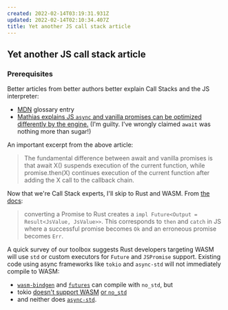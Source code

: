 ```yaml
---
created: 2022-02-14T03:19:31.931Z
updated: 2022-02-14T02:10:34.407Z
title: Yet another JS call stack article
---
```

## Yet another JS call stack article

### Prerequisites

Better articles from better authors better explain Call Stacks and the JS interpreter:

- [MDN](https://developer.mozilla.org/en-US/docs/Glossary/Call_stack) glossary entry
- [Mathias explains JS `async` and vanilla promises can be optimized differently by the engine.](https://mathiasbynens.be/notes/async-stack-traces) (I'm guilty. I've wrongly claimed `await` was nothing more than sugar!)

An important excerpt from the above article:

> The fundamental difference between await and vanilla promises is that await X() suspends execution of the current function, while promise.then(X) continues execution of the current function after adding the X call to the callback chain.

Now that we're Call Stack experts, I'll skip to Rust and WASM. From [the docs](https://rustwasm.github.io/wasm-bindgen/reference/js-promises-and-rust-futures.html#working-with-a-js-promise-and-a-rust-future):

> converting a Promise to Rust creates a `impl Future<Output = Result<JsValue, JsValue>>`. This corresponds to `then` and `catch` in JS where a successful promise becomes `Ok` and an erroneous promise becomes `Err`.

A quick survey of our toolbox suggests Rust developers targeting WASM will use `std` or custom executors for `Future` and `JSPromise` support. Existing code using async frameworks like `tokio` and `async-std` will not immediately compile to WASM:

- [`wasm-bindgen`](https://github.com/rustwasm/wasm-bindgen/issues/146) and [`futures`](https://github.com/rust-lang/futures-rs/issues/60) can compile with `no_std`, but
- tokio [doesn't support WASM](https://github.com/tokio-rs/tokio/issues/1597) [or `no_std`](https://github.com/tokio-rs/mio/issues/21)
- and neither does [`async-std`](https://github.com/async-rs/async-std/issues/220).

